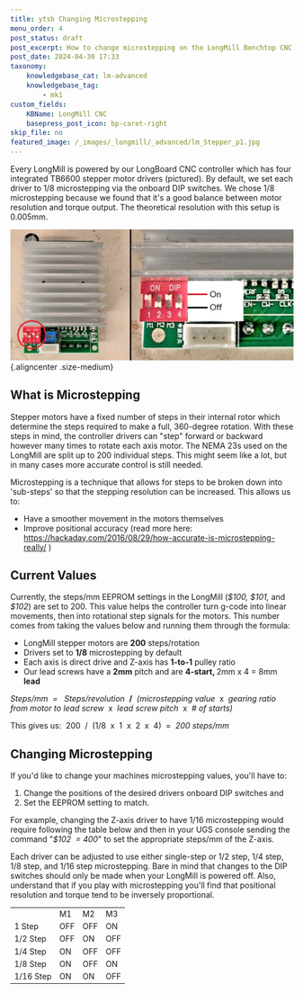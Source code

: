 ```yaml
---
title: ytsb Changing Microstepping
menu_order: 4
post_status: draft
post_excerpt: How to change microstepping on the LongMill Benchtop CNC to improve accuracy in machine movement. This will cause motors to move more or less per signal.
post_date: 2024-04-30 17:33
taxonomy:
    knowledgebase_cat: lm-advanced
    knowledgebase_tag:
        - mk1
custom_fields:
    KBName: LongMill CNC
    basepress_post_icon: bp-caret-right
skip_file: no
featured_image: /_images/_longmill/_advanced/lm_Stepper_p1.jpg
---
```

<!-- wp:paragraph -->
<p>Every LongMill is powered by our LongBoard CNC controller which has four integrated TB6600 stepper motor drivers (pictured). By default, we set each driver to 1/8 microstepping via the onboard DIP switches. We chose 1/8 microstepping because we found that it's a good balance between motor resolution and torque output. The theoretical resolution with this setup is 0.005mm.

![](/_images/_longmill/_advanced/lm_Stepper_p1.jpg){.aligncenter .size-medium}
</p>

<!-- wp:heading -->
<h2>What is Microstepping</h2>
<!-- /wp:heading -->

<!-- wp:paragraph -->
<p>Stepper motors have a fixed number of steps in their internal rotor which determine the steps required to make a full, 360-degree rotation. With these steps in mind, the controller drivers can "step" forward or backward however many times to rotate each axis motor. The NEMA 23s used on the LongMill are split up to 200 individual steps. This might seem like a lot, but in many cases more accurate control is still needed.</p>
<p>Microstepping is a technique that allows for steps to be broken down into 'sub-steps' so that the stepping resolution can be increased. This allows us to:</p>
<!-- /wp:paragraph -->

<!-- wp:paragraph --><!-- /wp:paragraph -->

<!-- wp:paragraph --><!-- /wp:paragraph -->

<!-- wp:list -->
<ul>
<li>Have a smoother movement in the motors themselves</li>
<li>Improve positional accuracy (read more here: <a href="https://hackaday.com/2016/08/29/how-accurate-is-microstepping-really/" target="_blank" rel="noopener">https://hackaday.com/2016/08/29/how-accurate-is-microstepping-really/</a> )</li>
</ul>
<!-- /wp:list -->

<!-- wp:paragraph -->
<h2>Current Values</h2>
<p>Currently, the steps/mm EEPROM settings in the LongMill (<em>$100, </em><em>$101, </em>and <em>$102</em>) are set to 200. This value helps the controller turn g-code into linear movements, then into rotational step signals for the motors. This number comes from taking the values below and running them through the formula:</p>
<ul>
<li>LongMill stepper motors are <strong>200</strong> steps/rotation</li>
<li>Drivers set to <strong>1/8</strong> microstepping by default</li>
<li>Each axis is direct drive and Z-axis has <strong>1-to-1</strong> pulley ratio</li>
<li>Our lead screws have a <strong>2mm</strong> pitch and are <strong>4-start, </strong>2mm x 4 = 8mm <strong>lead</strong></li>
</ul>
<p><em>Steps/mm  =   Steps/revolution</em><em>  </em><strong>/</strong><em>  (microstepping value  </em>x<em>  gearing ratio from motor to lead screw  </em>x<em>  lead screw pitch  </em>x<em>  # of starts)</em></p>
<p>This gives us:  200  /  (1/8  x  1  x  2  x  4)  =  <em>200 steps/mm</em></p>
<h2>Changing Microstepping</h2>
<p>If you'd like to change your machines microstepping values, you'll have to:</p>
<ol>
<li>Change the positions of the desired drivers onboard DIP switches and</li>
<li>Set the EEPROM setting to match.</li>
</ol>
<p>For example, changing the Z-axis driver to have 1/16 microstepping would require following the table below and then in your UGS console sending the command "<em>$102  = 400</em>" to set the appropriate steps/mm of the Z-axis.</p>
<p>Each driver can be adjusted to use either single-step or 1/2 step, 1/4 step, 1/8 step, and 1/16 step microstepping. Bare in mind that changes to the DIP switches should only be made when your LongMill is powered off. Also, understand that if you play with microstepping you'll find that positional resolution and torque tend to be inversely proportional.</p>
<!-- /wp:paragraph -->

<!-- wp:paragraph --><!-- /wp:paragraph -->

<!-- wp:table -->
<table class="wp-table" width="50%">
<tbody>
<tr>
<td> </td>
<td>M1</td>
<td>M2</td>
<td>M3</td>
</tr>
<tr>
<td>1 Step</td>
<td>OFF</td>
<td>OFF</td>
<td>ON</td>
</tr>
<tr>
<td>1/2 Step</td>
<td>OFF</td>
<td>ON</td>
<td>OFF</td>
</tr>
<tr>
<td>1/4 Step</td>
<td>ON</td>
<td>OFF</td>
<td>OFF</td>
</tr>
<tr>
<td>1/8 Step</td>
<td>ON</td>
<td>OFF</td>
<td>ON</td>
</tr>
<tr>
<td>1/16 Step</td>
<td>ON</td>
<td>ON</td>
<td>OFF</td>
</tr>
</tbody>
</table>
<p>&nbsp;</p>
<!-- /wp:table -->
